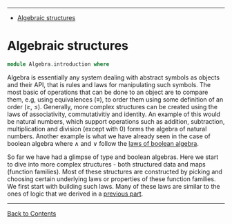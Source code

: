 <!-- START doctoc generated TOC please keep comment here to allow auto update -->
<!-- DON'T EDIT THIS SECTION, INSTEAD RE-RUN doctoc TO UPDATE -->
****

- [Algebraic structures](#algebraic-structures)

<!-- END doctoc generated TOC please keep comment here to allow auto update -->


# Algebraic structures

```agda
module Algebra.introduction where
```

Algebra is essentially any system dealing with abstract symbols as objects and their API, that is rules and laws for manipulating such symbols. The most basic of operations that can be done to an object are to compare them, e.g, using equivalences (≡), to order them using some definition of an order (≥, ≤). Generally, more complex structures can be created using the laws of associativity, commutativitiy and identity. An example of this would be natural numbers, which support operations such as addition, subtraction, multiplication and division (except with 0) forms the algebra of natural numbers. Another example is what we have already seen in the case of boolean algebra where ∧ and ∨ follow the [laws of boolean algebra](./Logic.laws.html).

So far we have had a glimpse of type and boolean algebras. Here we start to dive into more complex structures - both structured data and maps (function families). Most of these structures are constructed by picking and choosing certain underlying laws or properties of these function families. We first start with building such laws. Many of these laws are similar to the ones of logic that we derived in a [previous part](./Logic.laws.html/#operations).

****
[Back to Contents](./contents.html)
